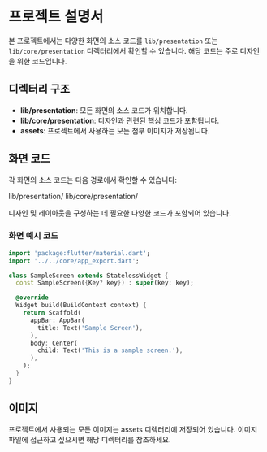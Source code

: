 # 프로젝트 설명서

본 프로젝트에서는 다양한 화면의 소스 코드를 `lib/presentation` 또는 `lib/core/presentation` 디렉터리에서 확인할 수 있습니다. 해당 코드는 주로 디자인을 위한 코드입니다.

## 디렉터리 구조

- **lib/presentation**: 모든 화면의 소스 코드가 위치합니다.
- **lib/core/presentation**: 디자인과 관련된 핵심 코드가 포함됩니다.
- **assets**: 프로젝트에서 사용하는 모든 첨부 이미지가 저장됩니다.

## 화면 코드

각 화면의 소스 코드는 다음 경로에서 확인할 수 있습니다:

lib/presentation/
lib/core/presentation/

디자인 및 레이아웃을 구성하는 데 필요한 다양한 코드가 포함되어 있습니다.

### 화면 예시 코드

```dart
import 'package:flutter/material.dart';
import '../../core/app_export.dart';

class SampleScreen extends StatelessWidget {
  const SampleScreen({Key? key}) : super(key: key);

  @override
  Widget build(BuildContext context) {
    return Scaffold(
      appBar: AppBar(
        title: Text('Sample Screen'),
      ),
      body: Center(
        child: Text('This is a sample screen.'),
      ),
    );
  }
}
```

## 이미지

프로젝트에서 사용되는 모든 이미지는 assets 디렉터리에 저장되어 있습니다. 이미지 파일에 접근하고 싶으시면 해당 디렉터리를 참조하세요.